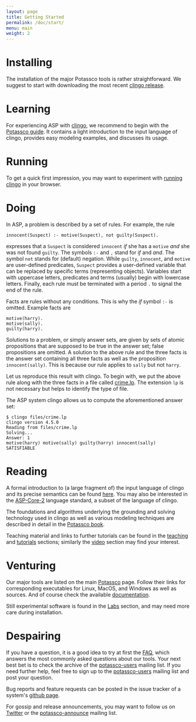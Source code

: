 ```yaml
---
layout: page
title: Getting Started
permalink: /doc/start/
menu: main
weight: 2
---
```


# Installing

The installation of the major Potassco tools is rather straightforward.
We suggest to start with downloading the most recent [clingo release](https://github.com/potassco/clingo/releases/).

# Learning

For experiencing ASP with [clingo](/clingo/),
we recommend to begin with the [Potassco guide](https://github.com/potassco/guide/releases/).
It contains a light introduction to the input language of clingo, provides easy modeling examples, and discusses its usage.

# Running

To get a quick first impression, you may want to experiment with [running clingo](/clingo/run/) in your browser.

# Doing

In ASP, a problem is described by a set of rules.
For example, the rule

    innocent(Suspect) :- motive(Suspect), not guilty(Suspect).

expresses that a `Suspect` is considered `innocent` *if* she has a `motive` *and* she was not found `guilty`.
The symbols `:-` and `,` stand for *if* and *and*.
The symbol `not` stands for (default) negation.
While `guilty`, `innocent`, and `motive` are user-defined predicates,
`Suspect` provides a user-defined variable that can be replaced by specific terms (representing objects).
Variables start with uppercase letters, predicates and terms (usually) begin with lowercase letters.
Finally, each rule must be terminated with a period `.` to signal the end of the rule.

Facts are rules without any conditions.
This is why the *if* symbol `:-` is omitted.
Example facts are

    motive(harry).
    motive(sally).
    guilty(harry).

Solutions to a problem, or simply answer sets, are given by sets of atomic propositions
that are supposed to be true in the answer set; false propositions are omitted.
A solution to the above rule and the three facts is the answer set 
containing all three facts as well as the proposition `innocent(sally)`.
This is because our rule applies to `sally` but not `harry`.

Let us reproduce this result with clingo.
To begin with, we put the above rule along with the three facts in a file called [crime.lp](/files/crime.lp).
The extension `lp` is not necessary but helps to identify the type of file.

The ASP system clingo allows us to compute the aforementioned answer set:

    $ clingo files/crime.lp
    clingo version 4.5.0
    Reading from files/crime.lp
    Solving...
    Answer: 1
    motive(harry) motive(sally) guilty(harry) innocent(sally)
    SATISFIABLE

# Reading

A formal introduction to (a large fragment of) the input language of clingo 
and its precise semantics can be found [here](http://www.cs.utexas.edu/users/vl/papers/AG.pdf).
You may also be interested in the [ASP-Core-2](https://www.mat.unical.it/aspcomp2013/files/ASP-CORE-2.03b.pdf) language standard,
a subset of the language of clingo.

The foundations and algorithms underlying the grounding and solving technology used in clingo
as well as various modeling techniques are described in detail in the [Potassco book](/book/).

Teaching material and links to further tutorials can be found in the [teaching](/teaching/) and [tutorials](/doc/tutorials/) sections;
similarly the [video](/doc/videos/) section may find your interest.

# Venturing

Our major tools are listed on the main [Potassco](/) page.
Follow their links for corresponding executables for Linux, MacOS, and Windows as well as sources.
And of course check the available [documentation](/doc/).

Still experimental software is found in the [Labs](/labs/) section,
and may need more care during installation.

# Despairing

If you have a question,
it is a good idea to try at first the [FAQ](/doc/faq/),
which answers the most commonly asked questions about our tools.
Your next best bet is to check the archive of the [potassco-users](https://sourceforge.net/p/potassco/mailman/potassco-users/) mailing list.
If you need further help,
feel free to sign up to the [potassco-users](https://lists.sourceforge.net/lists/listinfo/potassco-users/) mailing list and post your question.

Bug reports and feature requests can be posted in the issue tracker of a system's [github page](https://github.com/potassco/).

For gossip and release announcements,
you may want to follow us on [Twitter](https://twitter.com/potassco) or
the [potassco-announce](https://lists.sourceforge.net/lists/listinfo/potassco-announce) mailing list.
